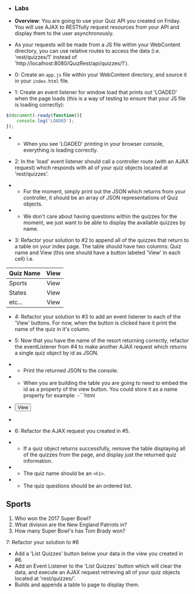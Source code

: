 - ### Labs

- **Overview**: You are going to use your Quiz API you created on Friday. You will use AJAX to RESTfully request resources from your API and display them to the user asynchronously.  

- As your requests will be made from a JS file within your WebContent directory, you can use relative routes to access the data (i.e. 'rest/quizzes/1' instead of 'http://localhost:8080/QuizRest/api/quizzes/1').  

- 0: Create an `app.js` file within your WebContent directory, and source it in your `index.html` file.  

- 1: Create an event listener for window load that prints out 'LOADED' when the page loads (this is a way of testing to ensure that your JS file is loading correctly):  

```javascript
$(document).ready(function(){
	console.log('LOADED');
});
```

- * When you see 'LOADED' printing in your browser console, everything is loading correctly.  

- 2: In the 'load' event listener should call a controller route (with an AJAX request) which responds with all of your quiz objects located at 'rest/quizzes'.

- * For the moment, simply print out the JSON which returns from your controller, it should be an array of JSON representations of Quiz objects.
- * We don't care about having questions within the quizzes for the moment, we just want to be able to display the available quizzes by name.

- 3: Refactor your solution to #2 to append all of the quizzes that return to a table on your index page. The table should have two columns: Quiz name and View (this one should have a button labeled 'View' in each cell) I.e.  

| Quiz Name | View |
|------|:---:|
|Sports|View|
|States|View|
|etc...|View|

- 4: Refactor your solution to #3 to add an event listener to each of the 'View' buttons. For now, when the button is clicked have it print the name of the quiz in it's column.  

- 5: Now that you have the name of the resort returning correctly, refactor the eventListener from #4 to make another AJAX request which returns a single quiz object by id as JSON.

- * Print the returned JSON to the console.
- * When you are building the table you are going to need to embed the id as a property of the view button. You could store it as a name property for example:
-```html
- <button name="2">View</button>
- ```

- 6: Refactor the AJAX request you created in #5.

- * If a quiz object returns successfully, remove the table displaying all of the quizzes from the page, and display just the returned quiz information.
- * The quiz name should be an `<h1>`.
- * The quiz questions should be an ordered list.

## Sports  
1. Who won the 2017 Super Bowl?  
2. What division are the New England Patriots in?  
3. How many Super Bowl's has Tom Brady won?  

7: Refactor your solution to #6
* Add a 'List Quizzes' button below your data in the view you created in #6.
* Add an Event Listener to the 'List Quizzes' button which will clear the data, and execute an AJAX request retrieving all of your quiz objects located at 'rest/quizzes/'.
* Builds and appends a table to page to display them.
